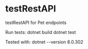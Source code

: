 # testRestAPI
testRestAPI for Pet endpoints

Run tests:
dotnet build
dotnet test

Tested with:
dotnet --version 8.0.302